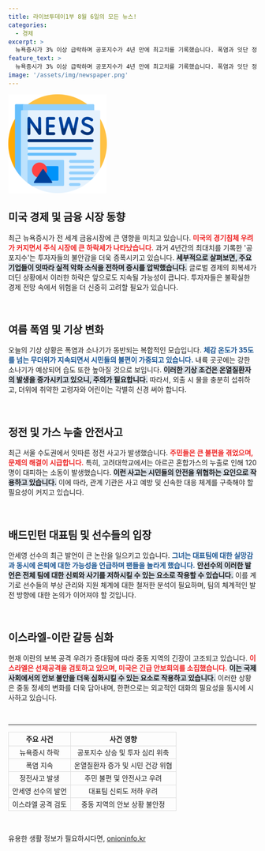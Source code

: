 ```yaml
---
title: 라이브투데이1부 8월 6일의 모든 뉴스!
categories:
  - 경제
excerpt: >
  뉴욕증시가 3% 이상 급락하며 공포지수가 4년 만에 최고치를 기록했습니다. 폭염과 잇단 정전이 겹치면서 일상에도 큰 타격이 예상되는 가운데, 글로벌 경제의 불안정성이 심화되고 있습니다. 클릭해 자세한 소식을 확인하세요!
feature_text: >
  뉴욕증시가 3% 이상 급락하며 공포지수가 4년 만에 최고치를 기록했습니다. 폭염과 잇단 정전이 겹치면서 일상에도 큰 타격이 예상되는 가운데, 글로벌 경제의 불안정성이 심화되고 있습니다. 클릭해 자세한 소식을 확인하세요!
image: '/assets/img/newspaper.png'
---
```


<p><img src="/assets/img/newspaper.png" alt="kimp 속보" /></p>

<h2 data-ke-size="size26">미국 경제 및 금융 시장 동향</h2>

<p data-ke-size="size16">최근 뉴욕증시가 전 세계 금융시장에 큰 영향을 미치고 있습니다. <b><span style="color: #ee2323;">미국의 경기침체 우려가 커지면서 주식 시장에 큰 하락세가 나타났습니다.</span></b> 과거 4년간의 최대치를 기록한 '공포지수'는 투자자들의 불안감을 더욱 증폭시키고 있습니다. <b><span style="background-color: #21538527;">세부적으로 살펴보면, 주요 기업들이 잇따라 실적 악화 소식을 전하며 증시를 압박했습니다.</span></b> 글로벌 경제의 회복세가 더딘 상황에서 이러한 하락은 앞으로도 지속될 가능성이 큽니다. 투자자들은 불확실한 경제 전망 속에서 위험을 더 신중히 고려할 필요가 있습니다.</p>

<p data-ke-size="size16">&nbsp;</p>

<h2 data-ke-size="size26">여름 폭염 및 기상 변화</h2>

<p data-ke-size="size16">오늘의 기상 상황은 폭염과 소나기가 동반되는 복합적인 모습입니다. <b><span style="color: #1a5490;">체감 온도가 35도를 넘는 무더위가 지속되면서 시민들의 불편이 가중되고 있습니다.</span></b> 내륙 곳곳에는 강한 소나기가 예상되어 습도 또한 높아질 것으로 보입니다. <b><span style="background-color: #21538527;">이러한 기상 조건은 온열질환자의 발생을 증가시키고 있으니, 주의가 필요합니다.</span></b> 따라서, 외출 시 물을 충분히 섭취하고, 더위에 취약한 고령자와 어린이는 각별히 신경 써야 합니다.</p>

<p data-ke-size="size16">&nbsp;</p>

<h2 data-ke-size="size26">정전 및 가스 누출 안전사고</h2>

<p data-ke-size="size16">최근 서울 수도권에서 잇따른 정전 사고가 발생했습니다. <b><span style="color: #ee2323;">주민들은 큰 불편을 겪었으며, 문제의 해결이 시급합니다.</span></b> 특히, 고려대학교에서는 아르곤 혼합가스의 누출로 인해 120명이 대피하는 소동이 발생했습니다. <b><span style="background-color: #21538527;">이런 사고는 시민들의 안전을 위협하는 요인으로 작용하고 있습니다.</span></b> 이에 따라, 관계 기관은 사고 예방 및 신속한 대응 체계를 구축해야 할 필요성이 커지고 있습니다.</p>

<p data-ke-size="size16">&nbsp;</p>

<h2 data-ke-size="size26">배드민턴 대표팀 및 선수들의 입장</h2>

<p data-ke-size="size16">안세영 선수의 최근 발언이 큰 논란을 일으키고 있습니다. <b><span style="color: #1a5490;">그녀는 대표팀에 대한 실망감과 동시에 은퇴에 대한 가능성을 언급하며 팬들을 놀라게 했습니다.</span></b> <b><span style="background-color: #21538527;">안선수의 이러한 발언은 전체 팀에 대한 신뢰와 사기를 저하시킬 수 있는 요소로 작용할 수 있습니다.</span></b> 이를 계기로 선수들의 부상 관리와 지원 체계에 대한 철저한 분석이 필요하며, 팀의 체계적인 발전 방향에 대한 논의가 이어져야 할 것입니다.</p>

<p data-ke-size="size16">&nbsp;</p>

<h2 data-ke-size="size26">이스라엘-이란 갈등 심화</h2>

<p data-ke-size="size16">현재 이란의 보복 공격 우려가 증대됨에 따라 중동 지역의 긴장이 고조되고 있습니다. <b><span style="color: #ee2323;">이스라엘은 선제공격을 검토하고 있으며, 미국은 긴급 안보회의를 소집했습니다.</span></b> <b><span style="background-color: #21538527;">이는 국제 사회에서의 안보 불안을 더욱 심화시킬 수 있는 요소로 작용하고 있습니다.</span></b> 이러한 상황은 중동 정세의 변화를 더욱 담아내며, 한편으로는 외교적인 대화의 필요성을 동시에 시사하고 있습니다.</p>

<p data-ke-size="size16">&nbsp;</p>

<hr>

<table style="width:100%; border-collapse:collapse;">
  <tr>
    <th style="text-align:center; border:1px solid #ddd;">주요 사건</th>
    <th style="text-align:center; border:1px solid #ddd;">사건 영향</th>
  </tr>
  <tr>
    <td style="text-align:center; border:1px solid #ddd;">뉴욕증시 하락</td>
    <td style="text-align:center; border:1px solid #ddd;">공포지수 상승 및 투자 심리 위축</td>
  </tr>
  <tr>
    <td style="text-align:center; border:1px solid #ddd;">폭염 지속</td>
    <td style="text-align:center; border:1px solid #ddd;">온열질환자 증가 및 시민 건강 위협</td>
  </tr>
  <tr>
    <td style="text-align:center; border:1px solid #ddd;">정전사고 발생</td>
    <td style="text-align:center; border:1px solid #ddd;">주민 불편 및 안전사고 우려</td>
  </tr>
  <tr>
    <td style="text-align:center; border:1px solid #ddd;">안세영 선수의 발언</td>
    <td style="text-align:center; border:1px solid #ddd;">대표팀 신뢰도 저하 우려</td>
  </tr>
  <tr>
    <td style="text-align:center; border:1px solid #ddd;">이스라엘 공격 검토</td>
    <td style="text-align:center; border:1px solid #ddd;">중동 지역의 안보 상황 불안정</td>
  </tr>
</table>

<p data-ke-size="size16">&nbsp;</p>
유용한 생활 정보가 필요하시다면, <a href="https://onioninfo.kr" rel="dofollow">onioninfo.kr</a>


